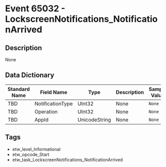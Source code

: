# Event 65032 - LockscreenNotifications_NotificationArrived

## Description
None

## Data Dictionary
|Standard Name|Field Name|Type|Description|Sample Value|
|---|---|---|---|---|
|TBD|NotificationType|UInt32|None|`None`|
|TBD|Operation|UInt32|None|`None`|
|TBD|AppId|UnicodeString|None|`None`|

## Tags
* etw_level_Informational
* etw_opcode_Start
* etw_task_LockscreenNotifications_NotificationArrived